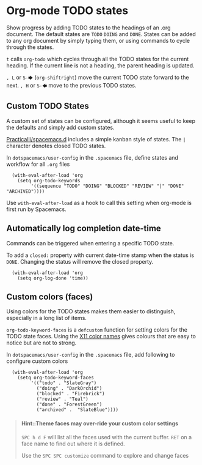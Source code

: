 # Org-mode TODO states
Show progress by adding TODO states to the headings of an .org document.  The default states are `TODO` `DOING` and `DONE`.  States can be added to any org document by simply typing them, or using commands to cycle through the states.

`t` calls `org-todo` which cycles through all the TODO states for the current heading. If the current line is not a heading, the parent heading is updated.

`, L` or `S-🡆` (`org-shiftright`) move the current TODO state forward to the next. `, H` or `S-🡄` move to the previous TODO states.


## Custom TODO States
A custom set of states can be configured, although it seems useful to keep the defaults and simply add custom states.

[Practicalli/spacemacs.d](https://github.com/practcialli/spacemacs.d) includes a simple kanban style of states.  The `|` character denotes closed TODO states.

In `dotspacemacs/user-config` in the `.spacemacs` file, define states and workflow for all `.org` files

```elisp
  (with-eval-after-load 'org
    (setq org-todo-keywords
         '((sequence "TODO" "DOING" "BLOCKED" "REVIEW" "|" "DONE" "ARCHIVED"))))
```
Use `with-eval-after-load` as a hook to call this setting when org-mode is first run by Spacemacs.


## Automatically log completion date-time
Commands can be triggered when entering a specific TODO state.

To add a `closed:` property with current date-time stamp when the status is `DONE`.  Changing the status will remove the closed property.

```elisp
  (with-eval-after-load 'org
    (setq org-log-done 'time))
```


## Custom colors (faces)
Using colors for the TODO states makes them easier to distinguish, especially in a long list of items.

`org-todo-keyword-faces` is a `defcustom` function for setting colors for the TODO state faces. Using the [X11 color names](https://en.wikipedia.org/wiki/Web_colors) gives colours that are easy to notice but are not to strong.

In `dotspacemacs/user-config` in the `.spacemacs` file, add following to configure custom colors
```elisp
  (with-eval-after-load 'org
    (setq org-todo-keyword-faces
         '(("todo" . "SlateGray")
           ("doing" . "DarkOrchid")
           ("blocked" . "Firebrick")
           ("review" . "Teal")
           ("done" . "ForestGreen")
           ("archived" .  "SlateBlue"))))
```

> #### Hint::Theme faces may over-ride your custom color settings
> `SPC h d F` will list all the faces used with the current buffer. `RET` on a face name to find out where it is defined.
>
> Use the `SPC SPC customize` command to explore and change faces
